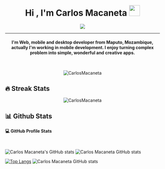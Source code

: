 <h1 align="center">Hi , I'm Carlos Macaneta <img src="https://media.giphy.com/media/hvRJCLFzcasrR4ia7z/giphy.gif" width="35"></h1>
<p align="center">
  <a href="https://github.com/DenverCoder1/readme-typing-svg"><img src="https://readme-typing-svg.herokuapp.com?lines=Computer+Science+Student;Android+And+Web+Developer;I%20am%20%%20Always%20learning%20new%20things%20to%20improve%20my%20skills&center=true&width=500&height=50"></a>
</p>
<hr/>
<h4 align="center">I'm Web, mobile and desktop developer from Maputo, Mozambique, actually I'm working in mobile development. I enjoy turning complex problem into simple, wonderful and creative apps.</h4>
<br>
<p align="center"> <img src="https://komarev.com/ghpvc/?username=CarlosMacaneta&label=Profile%20views&color=0e75b6&style=plastic" alt="CarlosMacaneta" /> </p>

## 🔥 Streak Stats
<p align="center"><img src="https://github-readme-streak-stats.herokuapp.com/?user=CarlosMacaneta&theme=tokyonight" alt="CarlosMacaneta"  /></p>

## 📊 Github Stats 


  <p><b>💻 GitHub Profile Stats</b></p>
  <br/>
  

![Carlos Macaneta's GitHub stats](https://github-readme-stats.vercel.app/api?username=CarlosMacaneta&show_icons=true&theme=tokyonight) 
![Carlos Macaneta GitHub stats](https://github-profile-summary-cards.vercel.app/api/cards/repos-per-language?username=CarlosMacaneta&theme=tokyonight)

[![Top Langs](https://github-readme-stats.vercel.app/api/top-langs/?username=CarlosMacaneta&langs_count=10&show_icons=true&theme=tokyonight&layout=compact)](https://github.com/CarlosMacaneta/github-readme-stats) 
![Carlos Macaneta GitHub stats](https://github-profile-summary-cards.vercel.app/api/cards/most-commit-language?username=CarlosMacaneta&theme=dracula)

